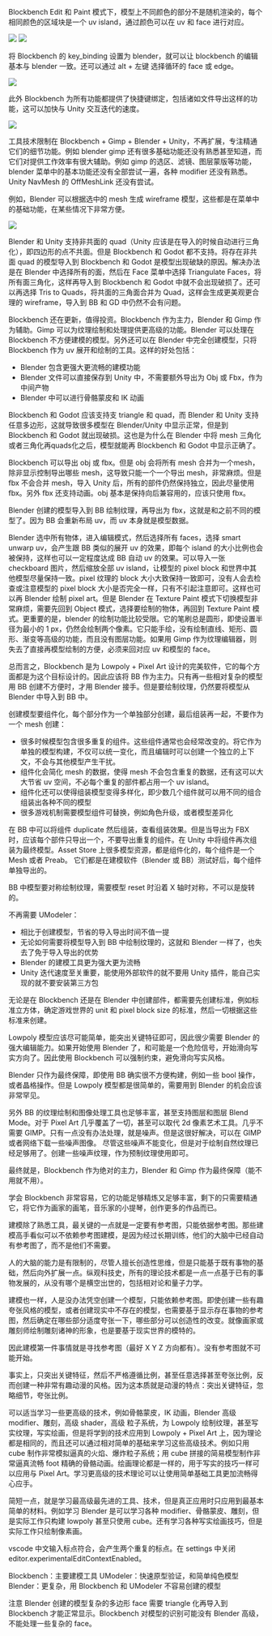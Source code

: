 Blockbench Edit 和 Paint 模式下，模型上不同颜色的部分不是随机渲染的，每个相同颜色的区域块是一个 uv island，通过颜色可以在 uv 和 face 进行对应。

![](Images/uv_island1.png)
![](Images/uv_island2.png)

将 Blockbench 的 key_binding 设置为 blender，就可以让 blockbench 的编辑基本与 blender 一致。还可以通过 alt + 左键 选择循环的 face 或 edge。

![](Images/blender_key_binding.png)

此外 Blockbench 为所有功能都提供了快捷键绑定，包括诸如文件导出这样的功能，这可以加快与 Unity 交互迭代的速度。

![](Images/key_binding.png)

工具技术限制在 Blockbench + Gimp + Blender + Unity，不再扩展，专注精通它们的细节功能。例如 blender gimp 还有很多基础功能还没有熟悉甚至知道，而它们对提供工作效率有很大辅助。例如 gimp 的选区、滤镜、图层蒙版等功能，blender 菜单中的基本功能还没有全部尝试一遍，各种 modifier 还没有熟悉。Unity NavMesh 的 OffMeshLink 还没有尝试。

例如，Blender 可以根据选中的 mesh 生成 wireframe 模型，这些都是在菜单中的基础功能，在某些情况下非常方便。

![](Images/blender_wireframe.png)

Blender 和 Unity 支持非共面的 quad（Unity 应该是在导入的时候自动进行三角化），即四边形的点不共面。但是 Blockbench 和 Godot 都不支持。将存在非共面 quad 的模型导入到 Blockbench 和 Godot 是模型出现破缺的原因。解决办法是在 Blender 中选择所有的面，然后在 Face 菜单中选择 Triangulate Faces，将所有面三角化，这样再导入到 Blockbench 和 Godot 中就不会出现破损了。还可以再选择 Tris to Quads，将共面的三角面合并为 Quad，这样会生成更美观更合理的 wireframe，导入到 BB 和 GD 中仍然不会有问题。

Blockbench 还在更新，值得投资。Blockbench 作为主力，Blender 和 Gimp 作为辅助。Gimp 可以为纹理绘制和处理提供更高级的功能。Blender 可以处理在 Blockbench 不方便建模的模型。另外还可以在 Blender 中完全创建模型，只将 Blockbench 作为 uv 展开和绘制的工具。这样的好处包括：

- Blender 包含更强大更流畅的建模功能
- Blender 文件可以直接保存到 Unity 中，不需要额外导出为 Obj 或 Fbx，作为中间产物
- Blender 中可以进行骨骼蒙皮和 IK 动画

Blockbench 和 Godot 应该支持支 triangle 和 quad，而 Blender 和 Unity 支持任意多边形，这就导致很多模型在 Blender/Unity 中显示正常，但是到 Blockbench 和 Godot 就出现破损。这也是为什么在 Blender 中将 mesh 三角化或者三角化再quads化之后，模型就能再 Blockbench 和 Godot 中显示正确了。

Blockbench 可以导出 obj 或 fbx。但是 obj 会将所有 mesh 合并为一个mesh，除非显示控制导出哪些 mesh，这导致只能一个一个导出 mesh，非常麻烦。但是 fbx 不会合并 mesh，导入 Unity 后，所有的部件仍然保持独立，因此尽量使用 fbx。另外 fbx 还支持动画。obj 基本是保持向后兼容用的，应该只使用 fbx。

Blender 创建的模型导入到 BB 绘制纹理，再导出为 fbx，这就是和之前不同的模型了。因为 BB 会重新布局 uv，而 uv 本身就是模型数据。

Blender 选中所有物体，进入编辑模式，然后选择所有 faces，选择 smart unwarp uv，会产生跟 BB 类似的展开 uv 的效果，即每个 island 的大小比例也会被保持，这样也可以一定程度达成 BB 自动 uv 的效果。可以导入一张 checkboard 图片，然后缩放全部 uv island，让模型的 pixel block 和世界中其他模型尽量保持一致。pixel 纹理的 block 大小大致保持一致即可，没有人会去检查或注意模型的 pixel block 大小是否完全一样，只有不引起注意即可。这样也可以再 Blender 绘制 pixel art。但是 Blender 在 Texture Paint 模式下切换模型非常麻烦，需要先回到 Object 模式，选择要绘制的物体，再回到 Texture Paint 模式。更重要的是，blender 的绘制功能比较受限。它的笔刷总是圆形，即使设置半径为最小的 1 px，仍然会绘制两个像素。它只能手绘，没有绘制直线、矩形、圆形、渐变等高级的功能，而且没有图层功能。如果用 Gimp 作为纹理编辑器，则失去了直接再模型绘制的方便，必须来回对应 uv 和模型的 face。

总而言之，Blockbench 是为 Lowpoly + Pixel Art 设计的完美软件，它的每个方面都是为这个目标设计的。因此应该将 BB 作为主力。只有再一些相对复杂的模型用 BB 创建不方便时，才用 Blender 接手。但是要绘制纹理，仍然要将模型从 Blender 中导入到 BB 中。

创建模型要组件化，每个部分作为一个单独部分创建，最后组装再一起，不要作为一个 mesh 创建：

- 很多时候模型包含很多重复的组件。这些组件通常也会经常改变的。将它作为单独的模型构建，不仅可以统一变化，而且编辑时可以创建一个独立的上下文，不会与其他模型产生干扰。
- 组件化会简化 mesh 的数据，使得 mesh 不会包含重复的数据，还有这可以大大节省 uv 空间，不必每个重复的部件都占用一个 uv island。
- 组件化还可以使得组装模型变得多样化，即少数几个组件就可以用不同的组合组装出各种不同的模型
- 很多游戏机制需要模型组件可替换，例如角色升级，或者模型差异化

在 BB 中可以将组件 duplicate 然后组装，查看组装效果。但是当导出为 FBX 时，应该每个部件只导出一个，不要导出重复的组件。在 Unity 中将组件再次组装为最终模型。Asset Store 上很多模型资源，都是组件化的，每个组件是一个 Mesh 或者 Preab。
它们都是在建模软件（Blender 或 BB）测试好后，每个组件单独导出的。

BB 中模型要对称绘制纹理，需要模型 reset 时沿着 X 轴时对称，不可以是旋转的。

不再需要 UModeler：

- 相比于创建模型，节省的导入导出时间不值一提
- 无论如何需要将模型导入到 BB 中绘制纹理的，这就和 Blender 一样了，也失去了免于导入导出的优势
- Blender 的建模工具更为强大更为流畅
- Unity 迭代速度至关重要，能使用外部软件的就不要用 Unity 插件，能自己实现的就不要安装第三方包

无论是在 Blockbench 还是在 Blender 中创建部件，都需要先创建标准，例如标准立方体，确定游戏世界的 unit 和 pixel block size 的标准，然后一切根据这些标准来创建。

Lowpoly 模型应该尽可能简单，能突出关键特征即可，因此很少需要 Blender 的强大编辑能力。如果开始使用 Blender 了，和可能是一个危险信号，开始滑向写实方向了。因此使用 Blockbench 可以强制约束，避免滑向写实风格。

Blender 只作为最终保障，即使用 BB 确实很不方便构建，例如一些 bool 操作，或者晶格操作。但是 Lowpoly 模型都是很简单的，需要用到 Blender 的机会应该非常罕见。

另外 BB 的纹理绘制和图像处理工具也足够丰富，甚至支持图层和图层 Blend Mode。对于 Pixel Art 几乎覆盖了一切，甚至可以取代 2d 像素艺术工具。几乎不需要 GIMP。只有一点没有办法处理，就是噪声。但是这很好解决，可以在 GIMP 或者网络下载一些噪声图像。
尽管这些噪声不能变化，但是对于绘制自然纹理已经足够用了。创建一些噪声纹理，作为预制纹理使用即可。

最终就是，Blockbench 作为绝对的主力，Blender 和 Gimp 作为最终保障（能不用就不用）。

学会 Blockbench 非常容易，它的功能足够精炼又足够丰富，剩下的只需要精通它，将它作为画家的画笔，音乐家的小提琴，创作更多的作品而已。

建模除了熟悉工具，最关键的一点就是一定要有参考图，只能依据参考图。那些建模高手看似可以不依赖参考图建模，是因为经过长期训练，他们的大脑中已经自动有参考图了，而不是他们不需要。

人的大脑的能力是有限制的，尽管人擅长创造性思维，但是只能基于既有事物的基础，然后向外扩展一点。纵观科技史，所有的理论技术都是一点一点基于已有的事物发展的，从没有哪个是横空出世的，包括相对论和量子力学。

建模也一样，人是没办法凭空创建一个模型，只能依赖参考图。即使创建一些有趣夸张风格的模型，或者创建现实中不存在的模型，也需要基于显示存在事物的参考图，然后确定在哪些部分适度夸张一下，哪些部分可以创造性的改变。就像画家或雕刻师绘制雕刻诸神的形象，也是要基于现实世界的模特的。

因此建模第一件事情就是寻找参考图（最好 X Y Z 方向都有）。没有参考图就不可能开始。

事实上，只突出关键特征，然后不严格遵循比例，甚至任意选择甚至夸张比例，反而创建一种非常有趣动漫的风格。因为这本质就是动漫的特点：突出关键特征，忽略细节，夸张比例。

可以适当学习一些更高级的技术，例如骨骼蒙皮，IK 动画，Blender 高级 modifier、雕刻，高级 shader，高级 粒子系统，为 Lowpoly 绘制纹理，甚至写实纹理，写实绘画，但是将学到的技术应用到 Lowpoly + Pixel Art 上，因为理论都是相同的，而且还可以通过相对简单的基础来学习这些高级技术。例如只用 cube 制作非常模拟逼真的火焰、爆炸粒子系统；用 cube 拼接的简易模型制作非常逼真流畅 foot 精确的骨骼动画。绘画理论都是一样的，用于写实的技巧一样可以应用与 Pixel Art。学习更高级的技术理论可以让使用简单基础工具更加流畅得心应手。

简短一点，就是学习最高级最先进的工具、技术，但是真正应用时只应用到最基本简单的材料。例如学习 Blender 是可以学习各种 modifier、骨骼蒙皮、雕刻，但是实际工作只构建 lowpoly 甚至只使用 cube。还有学习各种写实绘画技巧，但是实际工作只绘制像素画。

vscode 中文输入标点符合，会产生两个重复的标点。在 settings 中关闭 editor.experimentalEditContextEnabled。

Blockbench：主要建模工具
UModeler：快速原型验证，和简单纯色模型
Blender：更复杂，用 Blockbench 和 UModeler 不容易创建的模型

注意 Blender 创建的模型复杂的多边形 face 需要 triangle 化再导入到 Blockbench 才能正常显示。Blockbench 对模型的识别可能没有 Blender 高级，不能处理一些复杂的 face。


